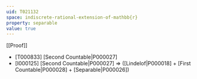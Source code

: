 ```yaml
---
uid: T021132
space: indiscrete-rational-extension-of-mathbb{r}
property: separable
value: true
---
```

[[Proof]]

* [T000833] [Second Countable|P000027]
* [I000125] [Second Countable|P000027] => ([Lindelof|P000018] + [First Countable|P000028] + [Separable|P000026])

